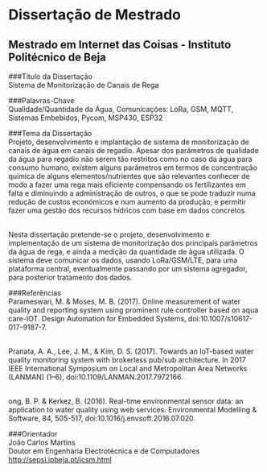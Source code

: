 ﻿# Dissertação de Mestrado

## Mestrado em Internet das Coisas - Instituto Politécnico de Beja

###Título da Dissertação
<br>Sistema de Monitorização de Canais de Rega

###Palavras-Chave
<br>Qualidade/Quantidade da Água, Comunicações: LoRa, GSM, MQTT, Sistemas Embebidos, Pycom, MSP430, ESP32

###Tema da Dissertação
<br>Projeto, desenvolvimento e implantação de sistema de monitorização de canais de água em canais de regadio. Apesar dos parâmetros de qualidade da água para regadio não serem tão restritos como no caso da água para consumo humano, existem alguns parâmetros em termos de concentração química de alguns elementos/nutrientes que são relevantes conhecer de modo a fazer uma rega mais eficiente compensando os fertilizantes em falta e diminuindo a administração de outros, o que se pode traduzir numa redução de custos económicos e num aumento da produção, e permitir fazer uma gestão dos recursos hídricos com base em dados concretos.

<br>Nesta dissertação pretende-se o projeto, desenvolvimento e implementação de um sistema de monitorização dos principais parâmetros da água de rega, e ainda a medição da quantidade de água utilizada. O sistema deve comunicar os dados, usando LoRa/GSM/LTE, para uma plataforma central, eventualmente passando por um sistema agregador, para posterior tratamento dos dados.

###Referências
<br>Parameswari, M. & Moses, M. B. (2017). Online measurement of water quality and reporting system using prominent rule controller based on aqua care-IOT. Design Automation for Embedded Systems, doi:10.1007/s10617-017-9187-7.

<br>Pranata, A. A., Lee, J. M., & Kim, D. S. (2017). Towards an IoT-based water quality monitoring system with brokerless pub/sub architecture. In 2017 IEEE International Symposium on Local and Metropolitan Area Networks (LANMAN) (1–6), doi:10.1109/LANMAN.2017.7972166.

<br>ong, B. P. & Kerkez, B. (2016). Real-time environmental sensor data: an application to water quality using web services. Environmental Modelling & Software, 84, 505-517, doi:10.1016/j.envsoft.2016.07.020.

###Orientador
<br>João Carlos Martins
<br>Doutor em Engenharia Electrotécnica e de Computadores
<br>http://sepsi.ipbeja.pt/jcsm.html
